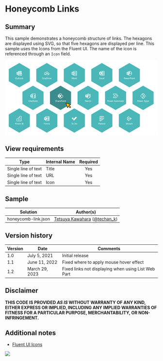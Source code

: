 # Honeycomb Links

## Summary
This sample demonstrates a honeycomb structure of links. The hexagons are displayed using SVG, so that five hexagons are displayed per line. This sample uses the Icons from the Fluent UI. The name of the icon is referenced through an `Icon` field.

![screenshot of the sample](./assets/screenshot.png)

## View requirements

|Type               |Internal Name|Required|
|-------------------|-------------|:------:|
|Single line of text|Title        |Yes     |
|Single line of text|URL          |Yes     |
|Single line of text|Icon         |Yes     |

## Sample

Solution|Author(s)
--------|---------
honeycomb-link.json | [Tetsuya Kawahara](https://github.com/tecchan1107) ([@techan_k](https://twitter.com/techan_k))

## Version history

Version |Date         |Comments
--------|-------------|--------------------------------
1.0     |July 5, 2021 |Initial release
1.1     |June 11, 2022|Fixed where to apply mouse hover effect
1.2     |March 29, 2023|Fixed links not displaying when using List Web Part

## Disclaimer
**THIS CODE IS PROVIDED *AS IS* WITHOUT WARRANTY OF ANY KIND, EITHER EXPRESS OR IMPLIED, INCLUDING ANY IMPLIED WARRANTIES OF FITNESS FOR A PARTICULAR PURPOSE, MERCHANTABILITY, OR NON-INFRINGEMENT.**

## Additional notes
- [Fluent UI Icons](https://developer.microsoft.com/en-us/fluentui#/styles/web/icons)

<img src="https://pnptelemetry.azurewebsites.net/list-formatting/view-samples/honeycomb-link" />
